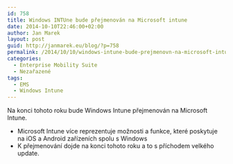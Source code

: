 ```yaml
---
id: 758
title: Windows INTUne bude přejmenován na Microsoft intune
date: 2014-10-10T22:46:00+02:00
author: Jan Marek
layout: post
guid: http://janmarek.eu/blog/?p=758
permalink: /2014/10/10/windows-intune-bude-prejmenovn-na-microsoft-intune/
categories:
  - Enterprise Mobility Suite
  - Nezařazené
tags:
  - EMS
  - Windows Intune
---
```

Na konci tohoto roku bude Windows Intune přejmenován na Microsoft Intune.

  * Microsoft Intune více reprezentuje možnosti a funkce, které poskytuje na iOS a Android zařízeních spolu s Windows
  * K přejmenování dojde na konci tohoto roku a to s příchodem velkého update.

